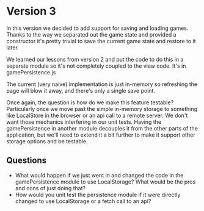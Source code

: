 # Version 3

In this version we decided to add support for saving and loading games.
Thanks to the way we separated out the game state and provided a constructor
it's pretty trivial to save the current game state and restore to it later.

We learned our lessons from version 2 and put the code to do this in a separate
module so it's not completely coupled to the view code. It's in gamePersistence.js

The current (very naive) implementation is just in-memory so refreshing the
page will blow it away, and there's only a single save point. 

Once again, the question is how do we make this feature testable? Particularly
once we move past the simple in-memory storage to something like LocalStore in
the browser or an api call to a remote server. We don't want those mechanics
interfering in our unit tests. Having the gamePersistence in another module
decouples it from the other parts of the application, but we'll need to extend
it a bit further to make it support other storage options and be testable.

## Questions

   * What would happen if we just went in and changed the code in the gamePersistence
     module to use LocalStorage? What would be the pros and cons of just doing that?
   * How would you unit test the persistence module if it were directly changed to
     use LocalStorage or a fetch call to an api?
